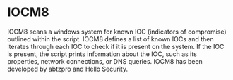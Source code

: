 # IOCM8
IOCM8 scans a windows system for known IOC (indicators of compromise) outlined within the script.
IOCM8 defines a list of known IOCs and then iterates through each IOC to check if it is present on the system. If the IOC is present, the script prints information about the IOC, such as its properties, network connections, or DNS queries.
IOCM8 has been developed by abtzpro and Hello Security.
